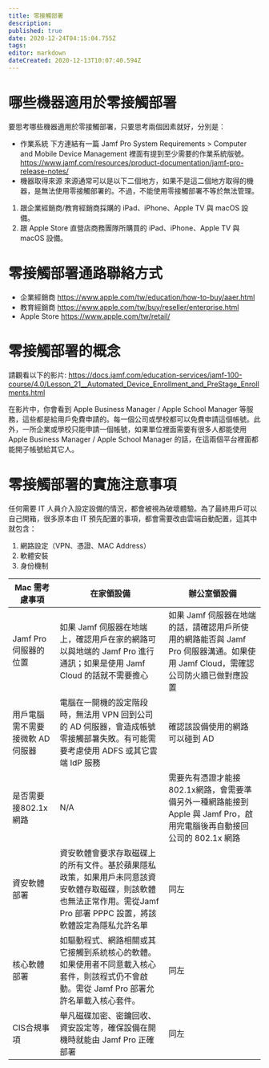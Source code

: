 ```yaml
---
title: 零接觸部署
description: 
published: true
date: 2020-12-24T04:15:04.755Z
tags: 
editor: markdown
dateCreated: 2020-12-13T10:07:40.594Z
---
```



# 哪些機器適用於零接觸部署
要思考哪些機器適用於零接觸部署，只要思考兩個因素就好，分別是：
- 作業系統
下方連結有一篇 Jamf Pro System Requirements > Computer and Mobile Device Management 裡面有提到至少需要的作業系統版號。
https://www.jamf.com/resources/product-documentation/jamf-pro-release-notes/
- 機器取得來源
來源通常可以是以下二個地方，如果不是這二個地方取得的機器，是無法使用零接觸部署的。不過，不能使用零接觸部署不等於無法管理。
1. 跟企業經銷商/教育經銷商採購的 iPad、iPhone、Apple TV 與 macOS 設備。
2. 跟 Apple Store 直營店商務團隊所購買的 iPad、iPhone、Apple TV 與 macOS 設備。

# 零接觸部署通路聯絡方式
- 企業經銷商
https://www.apple.com/tw/education/how-to-buy/aaer.html
- 教育經銷商
https://www.apple.com/tw/buy/reseller/enterprise.html
- Apple Store
https://www.apple.com/tw/retail/

# 零接觸部署的概念
請觀看以下的影片:
https://docs.jamf.com/education-services/jamf-100-course/4.0/Lesson_21__Automated_Device_Enrollment_and_PreStage_Enrollments.html

在影片中，你會看到 Apple Business Manager / Apple School Manager 等服務，這些都是給用戶免費申請的。每一個公司或學校都可以免費申請這個帳號。此外，一所企業或學校只能申請一個帳號，如果單位裡面需要有很多人都能使用 Apple Business Manager / Apple School Manager 的話，在這兩個平台裡面都能開子帳號給其它人。

<!-- # 實作零接觸部署影片

以下影片將介紹 SSO 的整合部分。（請額外參考 Jamf Connect）

## 零接觸部署整合 Azure AD
## 零接觸部署整合 Google Suite
## 零接觸部署整合 Active Directory -->

# 零接觸部署的實施注意事項
任何需要 IT 人員介入設定設備的情況，都會被視為破壞體驗。為了最終用戶可以自己開箱，很多原本由 IT 預先配置的事項，都會需要改由雲端自動配置，這其中就包含：

1. 網路設定（VPN、憑證、MAC Address）
2. 軟體安裝
3. 身份機制


| Mac 需考慮事項 | 在家領設備 | 辦公室領設備 |
|--------|---------|----------|
|Jamf Pro 伺服器的位置|如果 Jamf 伺服器在地端上，確認用戶在家的網路可以與地端的 Jamf Pro 進行通訊；如果是使用 Jamf Cloud 的話就不需要擔心|如果 Jamf 伺服器在地端的話，請確認用戶所使用的網路能否與 Jamf Pro 伺服器溝通。如果使用 Jamf Cloud，需確認公司防火牆已做對應設置|
|用戶電腦需不需要接微軟 AD 伺服器|電腦在一開機的設定階段時，無法用 VPN 回到公司的 AD 伺服器，會造成帳號零接觸部暑失敗。有可能需要考慮使用 ADFS 或其它雲端 IdP 服務|確認該設備使用的網路可以碰到 AD|
|是否需要接802.1x網路| N/A |需要先有憑證才能接802.1x網路，會需要準備另外一種網路能接到 Apple 與 Jamf Pro，啟用完電腦後再自動接回公司的 802.1x 網路|
|資安軟體部署|資安軟體會要求存取磁碟上的所有文件。基於蘋果隱私政策，如果用戶未同意該資安軟體存取磁碟，則該軟體也無法正常作用。需從Jamf Pro 部署 PPPC 設置，將該軟體設定為隱私允許名單|同左|
|核心軟體部署|如驅動程式、網路相關或其它接觸到系統核心的軟體。如果使用者不同意載入核心套件，則該程式仍不會啟動。需從 Jamf Pro 部署允許名單載入核心套件。|同左|
|CIS合規事項|舉凡磁碟加密、密鑰回收、資安設定等，確保設備在開機時就能由 Jamf Pro 正確部署|同左|